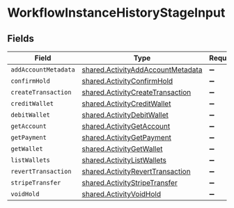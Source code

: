 # WorkflowInstanceHistoryStageInput


## Fields

| Field                                                                                         | Type                                                                                          | Required                                                                                      | Description                                                                                   |
| --------------------------------------------------------------------------------------------- | --------------------------------------------------------------------------------------------- | --------------------------------------------------------------------------------------------- | --------------------------------------------------------------------------------------------- |
| `addAccountMetadata`                                                                          | [shared.ActivityAddAccountMetadata](../../../sdk/models/shared/activityaddaccountmetadata.md) | :heavy_minus_sign:                                                                            | N/A                                                                                           |
| `confirmHold`                                                                                 | [shared.ActivityConfirmHold](../../../sdk/models/shared/activityconfirmhold.md)               | :heavy_minus_sign:                                                                            | N/A                                                                                           |
| `createTransaction`                                                                           | [shared.ActivityCreateTransaction](../../../sdk/models/shared/activitycreatetransaction.md)   | :heavy_minus_sign:                                                                            | N/A                                                                                           |
| `creditWallet`                                                                                | [shared.ActivityCreditWallet](../../../sdk/models/shared/activitycreditwallet.md)             | :heavy_minus_sign:                                                                            | N/A                                                                                           |
| `debitWallet`                                                                                 | [shared.ActivityDebitWallet](../../../sdk/models/shared/activitydebitwallet.md)               | :heavy_minus_sign:                                                                            | N/A                                                                                           |
| `getAccount`                                                                                  | [shared.ActivityGetAccount](../../../sdk/models/shared/activitygetaccount.md)                 | :heavy_minus_sign:                                                                            | N/A                                                                                           |
| `getPayment`                                                                                  | [shared.ActivityGetPayment](../../../sdk/models/shared/activitygetpayment.md)                 | :heavy_minus_sign:                                                                            | N/A                                                                                           |
| `getWallet`                                                                                   | [shared.ActivityGetWallet](../../../sdk/models/shared/activitygetwallet.md)                   | :heavy_minus_sign:                                                                            | N/A                                                                                           |
| `listWallets`                                                                                 | [shared.ActivityListWallets](../../../sdk/models/shared/activitylistwallets.md)               | :heavy_minus_sign:                                                                            | N/A                                                                                           |
| `revertTransaction`                                                                           | [shared.ActivityRevertTransaction](../../../sdk/models/shared/activityreverttransaction.md)   | :heavy_minus_sign:                                                                            | N/A                                                                                           |
| `stripeTransfer`                                                                              | [shared.ActivityStripeTransfer](../../../sdk/models/shared/activitystripetransfer.md)         | :heavy_minus_sign:                                                                            | N/A                                                                                           |
| `voidHold`                                                                                    | [shared.ActivityVoidHold](../../../sdk/models/shared/activityvoidhold.md)                     | :heavy_minus_sign:                                                                            | N/A                                                                                           |